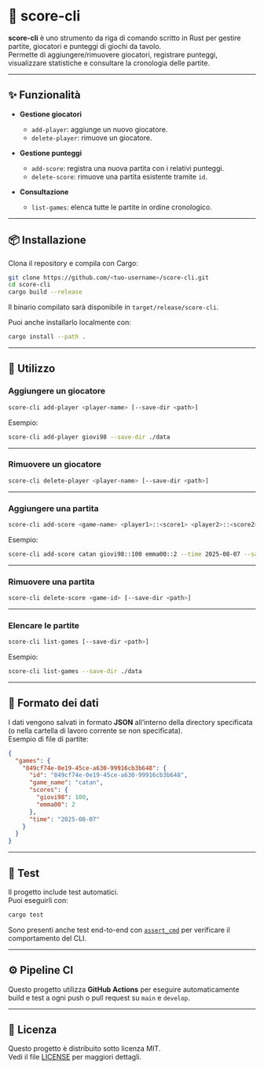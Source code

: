 # 🎯 score-cli

**score-cli** è uno strumento da riga di comando scritto in Rust per gestire partite, giocatori e punteggi di giochi da tavolo.  
Permette di aggiungere/rimuovere giocatori, registrare punteggi, visualizzare statistiche e consultare la cronologia delle partite.

---

## ✨ Funzionalità

- **Gestione giocatori**
  - `add-player`: aggiunge un nuovo giocatore.
  - `delete-player`: rimuove un giocatore.

- **Gestione punteggi**
  - `add-score`: registra una nuova partita con i relativi punteggi.
  - `delete-score`: rimuove una partita esistente tramite `id`.
  
- **Consultazione**
  - `list-games`: elenca tutte le partite in ordine cronologico.

---

## 📦 Installazione

Clona il repository e compila con Cargo:

```bash
git clone https://github.com/<tuo-username>/score-cli.git
cd score-cli
cargo build --release
```

Il binario compilato sarà disponibile in `target/release/score-cli`.

Puoi anche installarlo localmente con:

```bash
cargo install --path .
```

---

## 🚀 Utilizzo

### Aggiungere un giocatore

```bash
score-cli add-player <player-name> [--save-dir <path>]
```

Esempio:

```bash
score-cli add-player giovi98 --save-dir ./data
```

---

### Rimuovere un giocatore

```bash
score-cli delete-player <player-name> [--save-dir <path>]
```

---

### Aggiungere una partita

```bash
score-cli add-score <game-name> <player1>::<score1> <player2>::<score2> ... [--time <YYYY-MM-DD>] [--save-dir <path>]
```

Esempio:

```bash
score-cli add-score catan giovi98::100 emma00::2 --time 2025-08-07 --save-dir ./data
```

---

### Rimuovere una partita

```bash
score-cli delete-score <game-id> [--save-dir <path>]
```

---

### Elencare le partite

```bash
score-cli list-games [--save-dir <path>]
```

Esempio:

```bash
score-cli list-games --save-dir ./data
```

---

## 📂 Formato dei dati

I dati vengono salvati in formato **JSON** all’interno della directory specificata (o nella cartella di lavoro corrente se non specificata).  
Esempio di file di partite:

```json
{
  "games": {
    "849cf74e-0e19-45ce-a630-99916cb3b648": {
      "id": "849cf74e-0e19-45ce-a630-99916cb3b648",
      "game_name": "catan",
      "scores": {
        "giovi98": 100,
        "emma00": 2
      },
      "time": "2025-08-07"
    }
  }
}
```

---

## 🧪 Test

Il progetto include test automatici.  
Puoi eseguirli con:

```bash
cargo test
```

Sono presenti anche test end-to-end con [`assert_cmd`](https://docs.rs/assert_cmd) per verificare il comportamento del CLI.

---

## ⚙️ Pipeline CI

Questo progetto utilizza **GitHub Actions** per eseguire automaticamente build e test a ogni push o pull request su `main` e `develop`.

---

## 📜 Licenza

Questo progetto è distribuito sotto licenza MIT.  
Vedi il file [LICENSE](LICENSE) per maggiori dettagli.
